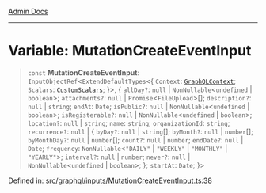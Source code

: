 [Admin Docs](/)

***

# Variable: MutationCreateEventInput

> `const` **MutationCreateEventInput**: `InputObjectRef`\<`ExtendDefaultTypes`\<\{ `Context`: [`GraphQLContext`](../../../context/type-aliases/GraphQLContext.md); `Scalars`: [`CustomScalars`](../../../scalars/type-aliases/CustomScalars.md); \}\>, \{ `allDay?`: `null` \| `NonNullable`\<`undefined` \| `boolean`\>; `attachments?`: `null` \| `Promise`\<`FileUpload`\>[]; `description?`: `null` \| `string`; `endAt`: `Date`; `isPublic?`: `null` \| `NonNullable`\<`undefined` \| `boolean`\>; `isRegisterable?`: `null` \| `NonNullable`\<`undefined` \| `boolean`\>; `location?`: `null` \| `string`; `name`: `string`; `organizationId`: `string`; `recurrence?`: `null` \| \{ `byDay?`: `null` \| `string`[]; `byMonth?`: `null` \| `number`[]; `byMonthDay?`: `null` \| `number`[]; `count?`: `null` \| `number`; `endDate?`: `null` \| `Date`; `frequency`: `NonNullable`\<`"DAILY"` \| `"WEEKLY"` \| `"MONTHLY"` \| `"YEARLY"`\>; `interval?`: `null` \| `number`; `never?`: `null` \| `NonNullable`\<`undefined` \| `boolean`\>; \}; `startAt`: `Date`; \}\>

Defined in: [src/graphql/inputs/MutationCreateEventInput.ts:38](https://github.com/Sourya07/talawa-api/blob/ead7a48e0174153214ee7311f8b242ee1c1a12ca/src/graphql/inputs/MutationCreateEventInput.ts#L38)
